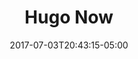 ---
title: "Hugo Now"
date: 2017-07-03T20:43:15-05:00
tags: [hugo, hugo-blog-theme, hugo-theme]
description: "A Hugo port of Jekyll Now"
repo: "https://github.com/mikeblum/hugo-now"
website: "https://mblum.me"
image: "/images/hugo-now.svg"
---